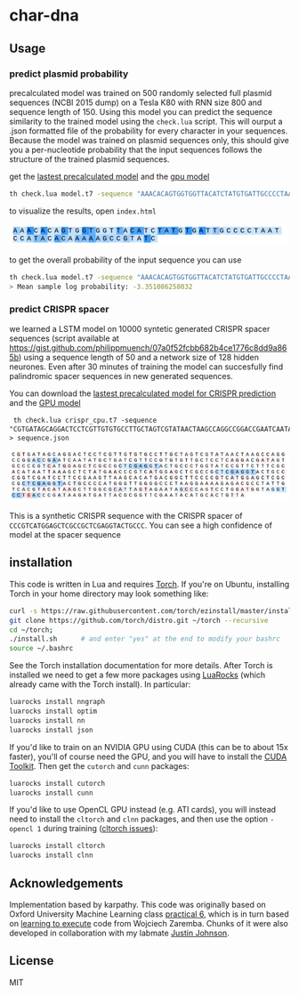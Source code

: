 
# char-dna

## Usage

### predict plasmid probability

precalculated model was trained on 500 randomly selected full plasmid sequences (NCBI 2015 dump) on a Tesla K80 with RNN size 800 and sequence length of 150. Using this model you can predict the sequence similarity to the trained model using the `check.lua` script. This will ourput a .json formatted file of the probability for every character in your sequences. Because the model was trained on plasmid sequences only, this should give you a per-nucleotide probability that the input sequences follows the structure of the trained plasmid sequences. 

get the [lastest precalculated model](https://www.dropbox.com/s/fwty30auk82155b/lm_lstm_epoch19.08_1.2870.t7_cpu.t7?dl=1) and the [gpu model](https://www.dropbox.com/s/504uihdc936p09y/lm_lstm_epoch19.08_1.2870.t7?dl=1)

```bash
th check.lua model.t7 -sequence "AAACACAGTGGTGGTTACATCTATGTGATTGCCCCTAATCCATACACAAAAAGCCGTATC" > sequence.json
```

to visualize the results, open `index.html` 

![ScreenShot](sample.jpg)

to get the overall probability of the input sequence you can use

```bash
th check.lua model.t7 -sequence "AAACACAGTGGTGGTTACATCTATGTGATTGCCCCTAATCCATACACAAAAAGCCGTATC" -overall 1 -log 1
> Mean sample log probability: -3.351086258032	
```


### predict CRISPR spacer

we learned a LSTM model on 10000 syntetic generated CRISPR spacer sequences (script available at https://gist.github.com/philippmuench/07a0f52fcbb682b4ce1776c8dd9a865b) using a sequence length of 50 and a network size of 128 hidden neurones. Even after 30 minutes of training the model can succesfully find palindromic spacer sequences in new generated sequences. 

You can download the [lastest precalculated model for CRISPR prediction](https://www.dropbox.com/s/2e6px4ergyenrb7/crispr_cpu.t7?dl=1) and the [GPU model](https://www.dropbox.com/s/ikqryoreblfu6zc/crispr.t7?dl=1)

```
 th check.lua crispr_cpu.t7 -sequence "CGTGATAGCAGGACTCCTCGTTGTGTGCCTTGCTAGTCGTATAACTAAGCCAGGCCGGACCGAATCAATATGCTGATCGTTCCGTGTGTTGCTCCTCAGGACGATAGTGCCCCGTCATGGAGCTCGCCGCTCGAGGTACTGCCCTGGTATCCGTTCTTTCGCACATAATTAAAGCTCTATGAACCCGTCATGGAGCTCGCCGCTCGAGGTACTGCCCGGTCGATCCTTCCGAAGTTAAGCACATGACGGCTTCCCCGTCATGGAGCTCGCCGCTCGAGGTACTGCCCCATGGGTTGGGGCCCTAAGGAAAAGAGACGCCTATTGTCACGTACATAAGCTTGGCGCATTAGTAGAATAGCCCAGTCCTGGATGGTAGGTCCTGACCCGATAAGATGATTACGCGGTTCGAATACATGCACTGTTA" > sequence.json

```

![ScreenShot](crispr.png)

This is a synthetic CRISPR sequence with the CRISPR spacer of `CCCGTCATGGAGCTCGCCGCTCGAGGTACTGCCC`. You can see a high confidence of model at the spacer sequence


## installation

This code is written in Lua and requires [Torch](http://torch.ch/). If you're on Ubuntu, installing Torch in your home directory may look something like: 

```bash
curl -s https://raw.githubusercontent.com/torch/ezinstall/master/install-deps | bash
git clone https://github.com/torch/distro.git ~/torch --recursive
cd ~/torch; 
./install.sh      # and enter "yes" at the end to modify your bashrc
source ~/.bashrc
```

See the Torch installation documentation for more details. After Torch is installed we need to get a few more packages using [LuaRocks](https://luarocks.org/) (which already came with the Torch install). In particular:

```bash
luarocks install nngraph 
luarocks install optim
luarocks install nn
luarocks install json
```

If you'd like to train on an NVIDIA GPU using CUDA (this can be to about 15x faster), you'll of course need the GPU, and you will have to install the [CUDA Toolkit](https://developer.nvidia.com/cuda-toolkit). Then get the `cutorch` and `cunn` packages:

```bash
luarocks install cutorch
luarocks install cunn
```

If you'd like to use OpenCL GPU instead (e.g. ATI cards), you will instead need to install the `cltorch` and `clnn` packages, and then use the option `-opencl 1` during training ([cltorch issues](https://github.com/hughperkins/cltorch/issues)):

```bash
luarocks install cltorch
luarocks install clnn
```


## Acknowledgements

Implementation based by karpathy. This code was originally based on Oxford University Machine Learning class [practical 6](https://github.com/oxford-cs-ml-2015/practical6), which is in turn based on [learning to execute](https://github.com/wojciechz/learning_to_execute) code from Wojciech Zaremba. Chunks of it were also developed in collaboration with my labmate [Justin Johnson](http://cs.stanford.edu/people/jcjohns/).

## License

MIT
